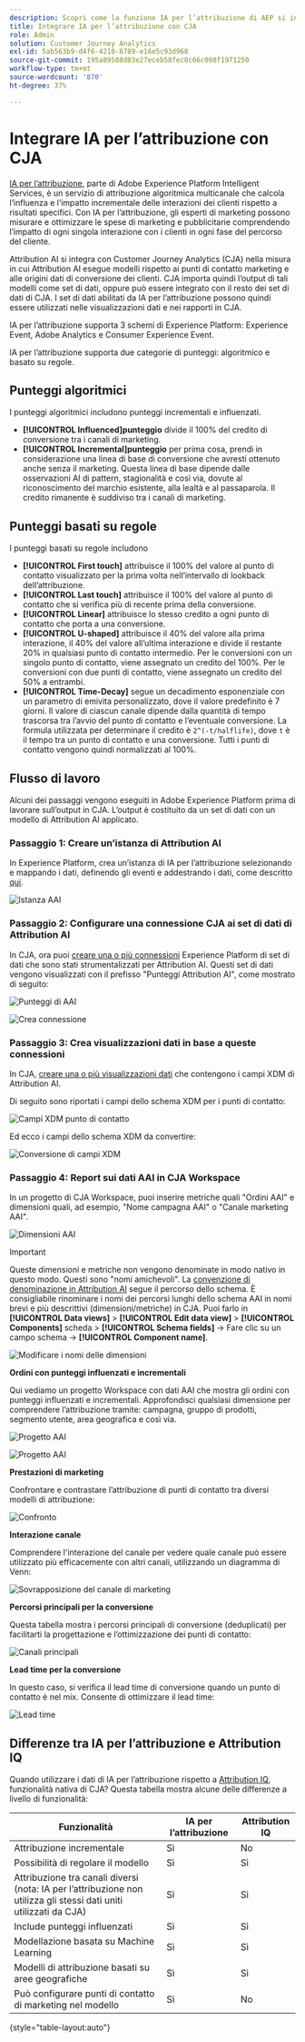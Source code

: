 ```yaml
---
description: Scopri come la funzione IA per l’attribuzione di AEP si integra con Workspace in CJA.
title: Integrare IA per l’attribuzione con CJA
role: Admin
solution: Customer Journey Analytics
exl-id: 5ab563b9-d4f6-4210-8789-e16e5c93d968
source-git-commit: 195a89588d83e27eceb58fec8c66c098f1971250
workflow-type: tm+mt
source-wordcount: '870'
ht-degree: 37%

---
```


# Integrare IA per l’attribuzione con CJA

[IA per l’attribuzione](https://experienceleague.adobe.com/docs/experience-platform/intelligent-services/attribution-ai/overview.html?lang=it), parte di Adobe Experience Platform Intelligent Services, è un servizio di attribuzione algoritmica multicanale che calcola l’influenza e l’impatto incrementale delle interazioni dei clienti rispetto a risultati specifici. Con IA per l’attribuzione, gli esperti di marketing possono misurare e ottimizzare le spese di marketing e pubblicitarie comprendendo l’impatto di ogni singola interazione con i clienti in ogni fase del percorso del cliente.

Attribution AI si integra con Customer Journey Analytics (CJA) nella misura in cui Attribution AI esegue modelli rispetto ai punti di contatto marketing e alle origini dati di conversione dei clienti. CJA importa quindi l’output di tali modelli come set di dati, oppure può essere integrato con il resto dei set di dati di CJA. I set di dati abilitati da IA per l’attribuzione possono quindi essere utilizzati nelle visualizzazioni dati e nei rapporti in CJA.

IA per l’attribuzione supporta 3 schemi di Experience Platform: Experience Event, Adobe Analytics e Consumer Experience Event.

IA per l’attribuzione supporta due categorie di punteggi: algoritmico e basato su regole.

## Punteggi algoritmici

I punteggi algoritmici includono punteggi incrementali e influenzati.

* **[!UICONTROL Influenced]punteggio** divide il 100% del credito di conversione tra i canali di marketing.
* **[!UICONTROL Incremental]punteggio** per prima cosa, prendi in considerazione una linea di base di conversione che avresti ottenuto anche senza il marketing. Questa linea di base dipende dalle osservazioni AI di pattern, stagionalità e così via, dovute al riconoscimento del marchio esistente, alla lealtà e al passaparola. Il credito rimanente è suddiviso tra i canali di marketing.

## Punteggi basati su regole

I punteggi basati su regole includono

* **[!UICONTROL First touch]** attribuisce il 100% del valore al punto di contatto visualizzato per la prima volta nell’intervallo di lookback dell’attribuzione.
* **[!UICONTROL Last touch]** attribuisce il 100% del valore al punto di contatto che si verifica più di recente prima della conversione.
* **[!UICONTROL Linear]** attribuisce lo stesso credito a ogni punto di contatto che porta a una conversione.
* **[!UICONTROL U-shaped]** attribuisce il 40% del valore alla prima interazione, il 40% del valore all’ultima interazione e divide il restante 20% in qualsiasi punto di contatto intermedio. Per le conversioni con un singolo punto di contatto, viene assegnato un credito del 100%. Per le conversioni con due punti di contatto, viene assegnato un credito del 50% a entrambi.
* **[!UICONTROL Time-Decay]** segue un decadimento esponenziale con un parametro di emivita personalizzato, dove il valore predefinito è 7 giorni. Il valore di ciascun canale dipende dalla quantità di tempo trascorsa tra l’avvio del punto di contatto e l’eventuale conversione. La formula utilizzata per determinare il credito è `2^(-t/halflife)`, dove `t` è il tempo tra un punto di contatto e una conversione. Tutti i punti di contatto vengono quindi normalizzati al 100%.

## Flusso di lavoro

Alcuni dei passaggi vengono eseguiti in Adobe Experience Platform prima di lavorare sull’output in CJA. L’output è costituito da un set di dati con un modello di Attribution AI applicato.

### Passaggio 1: Creare un’istanza di Attribution AI

In Experience Platform, crea un’istanza di IA per l’attribuzione selezionando e mappando i dati, definendo gli eventi e addestrando i dati, come descritto [qui](https://experienceleague.adobe.com/docs/experience-platform/intelligent-services/attribution-ai/user-guide.html?lang=it).

![Istanza AAI](assets/aai-instance.png)

### Passaggio 2: Configurare una connessione CJA ai set di dati di Attribution AI

In CJA, ora puoi [creare una o più connessioni](/help/connections/create-connection.md) Experience Platform di set di dati che sono stati strumentalizzati per Attribution AI. Questi set di dati vengono visualizzati con il prefisso &quot;Punteggi Attribution AI&quot;, come mostrato di seguito:

![Punteggi di AAI](assets/aai-scores.png)

![Crea connessione](assets/aai-create-connection.png)

### Passaggio 3: Crea visualizzazioni dati in base a queste connessioni

In CJA, [creare una o più visualizzazioni dati](/help/data-views/create-dataview.md) che contengono i campi XDM di Attribution AI.

Di seguito sono riportati i campi dello schema XDM per i punti di contatto:

![Campi XDM punto di contatto](assets/touchpoint-fields.png)

Ed ecco i campi dello schema XDM da convertire:

![Conversione di campi XDM](assets/conversion-fields.png)

### Passaggio 4: Report sui dati AAI in CJA Workspace

In un progetto di CJA Workspace, puoi inserire metriche quali &quot;Ordini AAI&quot; e dimensioni quali, ad esempio, &quot;Nome campagna AAI&quot; o &quot;Canale marketing AAI&quot;.

![Dimensioni AAI](assets/aai-dims.png)

>[!IMPORTANT]
>
>Queste dimensioni e metriche non vengono denominate in modo nativo in questo modo. Questi sono &quot;nomi amichevoli&quot;. La [convenzione di denominazione in Attribution AI](https://experienceleague.adobe.com/docs/experience-platform/intelligent-services/attribution-ai/input-output.html?lang=en#attribution-ai-output-data) segue il percorso dello schema. È consigliabile rinominare i nomi dei percorsi lunghi dello schema AAI in nomi brevi e più descrittivi (dimensioni/metriche) in CJA. Puoi farlo in **[!UICONTROL Data views]** > **[!UICONTROL Edit data view]** > **[!UICONTROL Components]** scheda > **[!UICONTROL Schema fields]** -> Fare clic su un campo schema -> **[!UICONTROL Component name]**.

![Modificare i nomi delle dimensioni](assets/change-name.png)

**Ordini con punteggi influenzati e incrementali**

Qui vediamo un progetto Workspace con dati AAI che mostra gli ordini con punteggi influenzati e incrementali. Approfondisci qualsiasi dimensione per comprendere l’attribuzione tramite: campagna, gruppo di prodotti, segmento utente, area geografica e così via.

![Progetto AAI](assets/aai-project.png)

![Progetto AAI](assets/aai-project2.png)

**Prestazioni di marketing**

Confrontare e contrastare l’attribuzione di punti di contatto tra diversi modelli di attribuzione:

![Confronto](assets/compare.png)

**Interazione canale**

Comprendere l&#39;interazione del canale per vedere quale canale può essere utilizzato più efficacemente con altri canali, utilizzando un diagramma di Venn:

![Sovrapposizione del canale di marketing](assets/mc-overlap.png)

**Percorsi principali per la conversione**

Questa tabella mostra i percorsi principali di conversione (deduplicati) per facilitarti la progettazione e l’ottimizzazione dei punti di contatto:

![Canali principali](assets/top-channels.png)

**Lead time per la conversione**

In questo caso, si verifica il lead time di conversione quando un punto di contatto è nel mix. Consente di ottimizzare il lead time:

![Lead time](assets/lead-time.png)

## Differenze tra IA per l’attribuzione e Attribution IQ

Quando utilizzare i dati di IA per l’attribuzione rispetto a [Attribution IQ](/help/analysis-workspace/attribution/overview.md), funzionalità nativa di CJA? Questa tabella mostra alcune delle differenze a livello di funzionalità:

| Funzionalità | IA per l’attribuzione | Attribution IQ |
| --- | --- | --- |
| Attribuzione incrementale | Sì | No |
| Possibilità di regolare il modello | Sì | Sì |
| Attribuzione tra canali diversi (nota: IA per l’attribuzione non utilizza gli stessi dati uniti utilizzati da CJA) | Sì | Sì |
| Include punteggi influenzati | Sì | Sì |
| Modellazione basata su Machine Learning | Sì | Sì |
| Modelli di attribuzione basati su aree geografiche | Sì | Sì |
| Può configurare punti di contatto di marketing nel modello | Sì | No |

{style=&quot;table-layout:auto&quot;}
